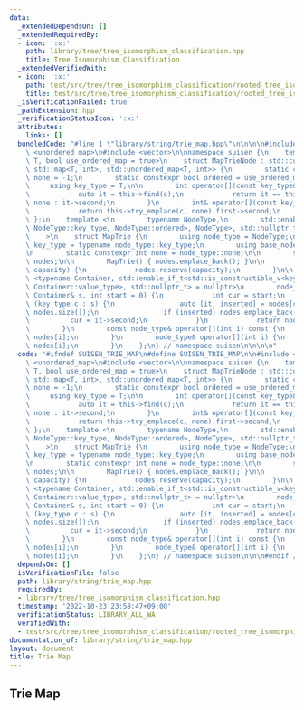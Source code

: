 ```yaml
---
data:
  _extendedDependsOn: []
  _extendedRequiredBy:
  - icon: ':x:'
    path: library/tree/tree_isomorphism_classification.hpp
    title: Tree Isomorphism Classification
  _extendedVerifiedWith:
  - icon: ':x:'
    path: test/src/tree/tree_isomorphism_classification/rooted_tree_isomorphism_classification.test.cpp
    title: test/src/tree/tree_isomorphism_classification/rooted_tree_isomorphism_classification.test.cpp
  _isVerificationFailed: true
  _pathExtension: hpp
  _verificationStatusIcon: ':x:'
  attributes:
    links: []
  bundledCode: "#line 1 \"library/string/trie_map.hpp\"\n\n\n\n#include <map>\n#include\
    \ <unordered_map>\n#include <vector>\n\nnamespace suisen {\n    template <typename\
    \ T, bool use_ordered_map = true>\n    struct MapTrieNode : std::conditional_t<use_ordered_map,\
    \ std::map<T, int>, std::unordered_map<T, int>> {\n        static constexpr int\
    \ none = -1;\n        static constexpr bool ordered = use_ordered_map;\n\n   \
    \     using key_type = T;\n\n        int operator[](const key_type& c) const {\n\
    \            auto it = this->find(c);\n            return it == this->end() ?\
    \ none : it->second;\n        }\n        int& operator[](const key_type& c) {\n\
    \            return this->try_emplace(c, none).first->second;\n        }\n   \
    \ };\n    template <\n        typename NodeType,\n        std::enable_if_t<std::is_base_of_v<MapTrieNode<typename\
    \ NodeType::key_type, NodeType::ordered>, NodeType>, std::nullptr_t> = nullptr\n\
    \    >\n    struct MapTrie {\n        using node_type = NodeType;\n        using\
    \ key_type = typename node_type::key_type;\n        using base_node_type = MapTrieNode<key_type>;\n\
    \n        static constexpr int none = node_type::none;\n\n        std::vector<node_type>\
    \ nodes;\n\n        MapTrie() { nodes.emplace_back(); }\n\n        void reserve(int\
    \ capacity) {\n            nodes.reserve(capacity);\n        }\n\n        template\
    \ <typename Container, std::enable_if_t<std::is_constructible_v<key_type, typename\
    \ Container::value_type>, std::nullptr_t> = nullptr>\n        node_type& add(const\
    \ Container& s, int start = 0) {\n            int cur = start;\n            for\
    \ (key_type c : s) {\n                auto [it, inserted] = nodes[cur].try_emplace(c,\
    \ nodes.size());\n                if (inserted) nodes.emplace_back();\n      \
    \          cur = it->second;\n            }\n            return nodes[cur];\n\
    \        }\n        const node_type& operator[](int i) const {\n            return\
    \ nodes[i];\n        }\n        node_type& operator[](int i) {\n            return\
    \ nodes[i];\n        }\n    };\n} // namespace suisen\n\n\n\n"
  code: "#ifndef SUISEN_TRIE_MAP\n#define SUISEN_TRIE_MAP\n\n#include <map>\n#include\
    \ <unordered_map>\n#include <vector>\n\nnamespace suisen {\n    template <typename\
    \ T, bool use_ordered_map = true>\n    struct MapTrieNode : std::conditional_t<use_ordered_map,\
    \ std::map<T, int>, std::unordered_map<T, int>> {\n        static constexpr int\
    \ none = -1;\n        static constexpr bool ordered = use_ordered_map;\n\n   \
    \     using key_type = T;\n\n        int operator[](const key_type& c) const {\n\
    \            auto it = this->find(c);\n            return it == this->end() ?\
    \ none : it->second;\n        }\n        int& operator[](const key_type& c) {\n\
    \            return this->try_emplace(c, none).first->second;\n        }\n   \
    \ };\n    template <\n        typename NodeType,\n        std::enable_if_t<std::is_base_of_v<MapTrieNode<typename\
    \ NodeType::key_type, NodeType::ordered>, NodeType>, std::nullptr_t> = nullptr\n\
    \    >\n    struct MapTrie {\n        using node_type = NodeType;\n        using\
    \ key_type = typename node_type::key_type;\n        using base_node_type = MapTrieNode<key_type>;\n\
    \n        static constexpr int none = node_type::none;\n\n        std::vector<node_type>\
    \ nodes;\n\n        MapTrie() { nodes.emplace_back(); }\n\n        void reserve(int\
    \ capacity) {\n            nodes.reserve(capacity);\n        }\n\n        template\
    \ <typename Container, std::enable_if_t<std::is_constructible_v<key_type, typename\
    \ Container::value_type>, std::nullptr_t> = nullptr>\n        node_type& add(const\
    \ Container& s, int start = 0) {\n            int cur = start;\n            for\
    \ (key_type c : s) {\n                auto [it, inserted] = nodes[cur].try_emplace(c,\
    \ nodes.size());\n                if (inserted) nodes.emplace_back();\n      \
    \          cur = it->second;\n            }\n            return nodes[cur];\n\
    \        }\n        const node_type& operator[](int i) const {\n            return\
    \ nodes[i];\n        }\n        node_type& operator[](int i) {\n            return\
    \ nodes[i];\n        }\n    };\n} // namespace suisen\n\n\n#endif // SUISEN_TRIE_MAP\n"
  dependsOn: []
  isVerificationFile: false
  path: library/string/trie_map.hpp
  requiredBy:
  - library/tree/tree_isomorphism_classification.hpp
  timestamp: '2022-10-23 23:58:47+09:00'
  verificationStatus: LIBRARY_ALL_WA
  verifiedWith:
  - test/src/tree/tree_isomorphism_classification/rooted_tree_isomorphism_classification.test.cpp
documentation_of: library/string/trie_map.hpp
layout: document
title: Trie Map
---
```

## Trie Map